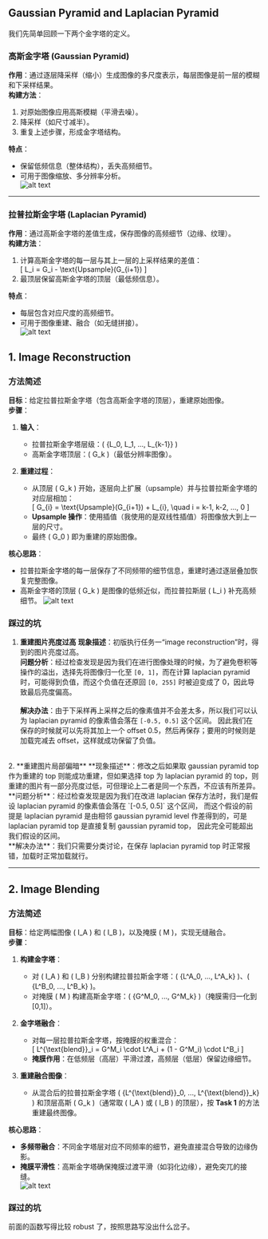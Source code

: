 ## Gaussian Pyramid and Laplacian Pyramid
我们先简单回顾一下两个金字塔的定义。
### **高斯金字塔 (Gaussian Pyramid)**
**作用**：通过逐层降采样（缩小）生成图像的多尺度表示，每层图像是前一层的模糊和下采样结果。  
**构建方法**：  
1. 对原始图像应用高斯模糊（平滑去噪）。  
2. 降采样（如尺寸减半）。  
3. 重复上述步骤，形成金字塔结构。  

**特点**：  
- 保留低频信息（整体结构），丢失高频细节。  
- 可用于图像缩放、多分辨率分析。  
![alt text](<屏幕截图 2025-04-26 113358.png>)

---

### **拉普拉斯金字塔 (Laplacian Pyramid)**
**作用**：通过高斯金字塔的差值生成，保存图像的高频细节（边缘、纹理）。  
**构建方法**：  
1. 计算高斯金字塔的每一层与其上一层的上采样结果的差值：  
   \[
   L_i = G_i - \text{Upsample}(G_{i+1})
   \]  
2. 最顶层保留高斯金字塔的顶层（最低频信息）。

**特点**：  
- 每层包含对应尺度的高频细节。  
- 可用于图像重建、融合（如无缝拼接）。  
![alt text](<屏幕截图 2025-04-26 113415.png>)

## 1. Image Reconstruction
### 方法简述
**目标**：给定拉普拉斯金字塔（包含高斯金字塔的顶层），重建原始图像。  
**步骤**：  
1. **输入**：  
   - 拉普拉斯金字塔层级：\( \{L_0, L_1, ..., L_{k-1}\} \)  
   - 高斯金字塔顶层：\( G_k \)（最低分辨率图像）。  

2. **重建过程**：  
   - 从顶层 \( G_k \) 开始，逐层向上扩展（upsample）并与拉普拉斯金字塔的对应层相加：  
     \[
     G_{i} = \text{Upsample}(G_{i+1}) + L_{i}, \quad i = k-1, k-2, ..., 0
     \]  
   - **Upsample 操作**：使用插值（我使用的是双线性插值）将图像放大到上一层的尺寸。  
   - 最终 \( G_0 \) 即为重建的原始图像。  

**核心思路**：  
- 拉普拉斯金字塔的每一层保存了不同频带的细节信息，重建时通过逐层叠加恢复完整图像。  
- 高斯金字塔的顶层 \( G_k \) 是图像的低频近似，而拉普拉斯层 \( L_i \) 补充高频细节。
![alt text](<屏幕截图 2025-04-26 113439.png>)

### 踩过的坑
1. **重建图片亮度过高**
**现象描述**：初版执行任务一“image reconstruction”时，得到的图片亮度过高。<br>
**问题分析**：经过检查发现是因为我们在进行图像处理的时候，为了避免卷积等操作的溢出，选择先将图像归一化至 `[0, 1]`，而在计算 laplacian pyramid 时，可能得到负值，而这个负值在还原回 `[0, 255]` 时被迫变成了 0，因此导致最后亮度偏高。<br>  
**解决办法**：由于下采样再上采样之后的像素值并不会差太多，所以我们可以认为 laplacian pyramid 的像素值会落在 `[-0.5, 0.5]` 这个区间。
因此我们在保存的时候就可以先将其加上一个 offset 0.5，然后再保存；要用的时候则是加载完减去 offset，这样就成功保留了负值。
<br>
2. **重建图片局部偏暗**
**现象描述**：修改之后如果取 gaussian pyramid top 作为重建的 top 则能成功重建，但如果选择 top 为 laplacian pyramid 的 top，则重建的图片有一部分亮度过低，可但理论上二者是同一个东西，不应该有所差异。<br>
**问题分析**：经过检查发现是因为我们在改进 laplacian 保存方法时，我们是假设 laplacian pyramid 的像素值会落在 `[-0.5, 0.5]` 这个区间，
而这个假设的前提是 laplacian pyramid 是由相邻 gaussian pyramid level 作差得到的，可是 laplacian pyramid top 是直接复制 gaussian pyramid top，
因此完全可能超出我们假设的区间。<br>
**解决办法**：我们只需要分类讨论，在保存 laplacian pyramid top 时正常报错，加载时正常加载就行。

---

## 2. Image Blending
### 方法简述
**目标**：给定两幅图像 \( I_A \) 和 \( I_B \)，以及掩膜 \( M \)，实现无缝融合。  
**步骤**：  
1. **构建金字塔**：  
   - 对 \( I_A \) 和 \( I_B \) 分别构建拉普拉斯金字塔：\( \{L^A_0, ..., L^A_k\} \)、\( \{L^B_0, ..., L^B_k\} \)。  
   - 对掩膜 \( M \) 构建高斯金字塔：\( \{G^M_0, ..., G^M_k\} \)（掩膜需归一化到 [0,1]）。  

2. **金字塔融合**：  
   - 对每一层拉普拉斯金字塔，按掩膜的权重混合：  
     \[
     L^{\text{blend}}_i = G^M_i \cdot L^A_i + (1 - G^M_i) \cdot L^B_i
     \]  
   - **掩膜作用**：在低频层（高层）平滑过渡，高频层（低层）保留边缘细节。  

3. **重建融合图像**：  
   - 从混合后的拉普拉斯金字塔 \( \{L^{\text{blend}}_0, ..., L^{\text{blend}}_k\} \) 和顶层高斯 \( G_k \)（通常取 \( I_A \) 或 \( I_B \) 的顶层），按 **Task 1** 的方法重建最终图像。  

**核心思路**：  
- **多频带融合**：不同金字塔层对应不同频率的细节，避免直接混合导致的边缘伪影。  
- **掩膜平滑性**：高斯金字塔确保掩膜过渡平滑（如羽化边缘），避免突兀的接缝。  
![alt text](<屏幕截图 2025-04-26 113458.png>)

### 踩过的坑
前面的函数写得比较 robust 了，按照思路写没出什么岔子。